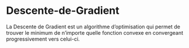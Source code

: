 # Descente-de-Gradient 
La Descente de Gradient est un algorithme d’optimisation qui permet de trouver le minimum de n’importe quelle fonction convexe en convergeant progressivement vers celui-ci.
